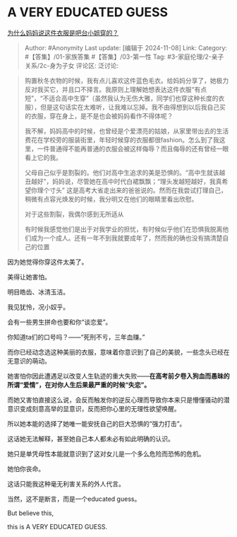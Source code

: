 # A VERY EDUCATED GUESS
[为什么妈妈说这件衣服是吧台小姐穿的？](https://www.zhihu.com/question/2975291413/answer/25722688707)

> Author: #Anonymity
> Last update: [编辑于 2024-11-08]
> Link:
> Category: #【答集】/01-家族答集 #【答集】/03-第一性
> Tag: #3-家庭伦理/2-亲子关系/2c-身为子女 
> 评论区:
> 泛讨论:

> 购置秋冬衣物的时候，我有点儿喜欢这件蓝色毛衣。给妈妈分享了，她极力反对我买它，并且口不择言。我原则上理解她想表达这件衣服“有点短”，“不适合高中生穿”（虽然我认为无伤大雅，同学们也穿这种长度的衣服），但是这句话实在太难听，让我难以忘掉。我不由得想到以后我自己买的衣服，穿在身上，是不是也会被妈妈看作不得体呢？
>
> 我不解，妈妈高中的时候，也曾经是个爱漂亮的姑娘，从家里带出去的生活费花在学校旁的服装街里，年轻时候穿的衣服都很fashion。怎么到了我这里，一件普通得不能再普通的衣服会被这样侮辱？而且侮辱的还有曾经一眼看上它的我。
>
> 父母自己似乎是割裂的。他们对高中生追求的美是恐惧的。“高中生就该越丑越好”，妈妈说，尽管她在高中时代白裙飘飘；“理头发越短越好，我真希望你理个寸头” 这是高考大省走出来的爸爸说的。然而在我尝试打理自己，稍微有点容光焕发的时候，我分明又在他们的眼睛里看出欣慰。
>
> 对于这些割裂，我偶尔感到无所适从
>
> 有时候我感觉他们是出于对我学业的担忧，有时候似乎他们在恐惧我脱离他们成为一个成人。还有一年不到我就要成年了，然而我的确也没有搞清楚自己的位置

因为她觉得你穿这件太美了。

美得让她害怕。

明目皓齿、冰清玉洁。

我见犹怜，况小奴乎。

会有一些男生拼命也要和你“谈恋爱”。

你知道ta们的口号吗？——“死刑不亏，三年血赚。”

而你已经动念选这种美丽的衣服，意味着你意识到了自己的美貌，一些念头已经在无意识的萌动。

她害怕你因此遭遇足以改变人生轨迹的重大失败——**在高考前夕卷入狗血而愚昧的所谓“爱情”，在对你人生后果最严重的时候“失恋”。**

而她又害怕直接这么说，会反而触发你的逆反心理而导致你本来只是懵懂骚动的潜意识变成刻意高举的显意识，反而把你心里的无理性欲望唤醒。

所以她本能的选择了她唯一能安抚自己的巨大恐惧的“强力打击”。

这话她无法解释，甚至她自己本人都未必有如此明确的认识。

她只是单凭母性本能就意识到了这对女儿是一个多么危险而恐怖的危机。

她怕你丧命。

这话只能我这种毫无利害关系的外人代言。

当然，这不是断言，而是一个educated guess。

But believe this,

this is A VERY EDUCATED GUESS.
